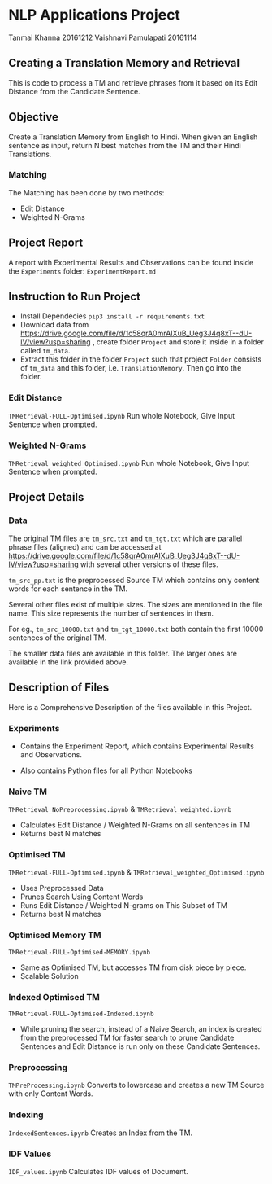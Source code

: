 # NLP Applications Project

Tanmai Khanna         20161212
Vaishnavi Pamulapati  20161114

## Creating a Translation Memory and Retrieval

This is code to process a TM and retrieve phrases from it based on its Edit Distance from the Candidate Sentence.

## Objective

Create a Translation Memory from English to Hindi. When given an English sentence as input, return N best matches from the TM and their Hindi Translations.

### Matching

The Matching has been done by two methods:
- Edit Distance
- Weighted N-Grams

## Project Report

A report with Experimental Results and Observations can be found inside the `Experiments` folder: `ExperimentReport.md`

## Instruction to Run Project
- Install Dependecies `pip3 install -r requirements.txt`
- Download data from https://drive.google.com/file/d/1c58qrA0mrAIXuB_Ueg3J4q8xT--dU-lV/view?usp=sharing , create folder `Project` and store it inside in a folder called `tm_data`.
- Extract this folder in the folder `Project` such that project `Folder` consists of `tm_data` and this folder, i.e. `TranslationMemory`. Then go into the folder.

### Edit Distance
`TMRetrieval-FULL-Optimised.ipynb`
Run whole Notebook, Give Input Sentence when prompted.

### Weighted N-Grams
`TMRetrieval_weighted_Optimised.ipynb`
Run whole Notebook, Give Input Sentence when prompted.

## Project Details

### Data

The original TM files are `tm_src.txt` and `tm_tgt.txt` which are parallel phrase files (aligned) and can be accessed at https://drive.google.com/file/d/1c58qrA0mrAIXuB_Ueg3J4q8xT--dU-lV/view?usp=sharing with several other versions of these files.

`tm_src_pp.txt` is the preprocessed Source TM which contains only content words for each sentence in the TM.

Several other files exist of multiple sizes. The sizes are mentioned in the file name. This size represents the number of sentences in them.

For eg., `tm_src_10000.txt` and `tm_tgt_10000.txt` both contain the first 10000 sentences of the original TM.

The smaller data files are available in this folder. The larger ones are available in the link provided above.

## Description of Files
Here is a Comprehensive Description of the files available in this Project.

### Experiments
- Contains the Experiment Report, which contains Experimental Results and Observations.

- Also contains Python files for all Python Notebooks

### Naive TM
`TMRetrieval_NoPreprocessing.ipynb` & `TMRetrieval_weighted.ipynb`
- Calculates Edit Distance / Weighted N-Grams on all sentences in TM
- Returns best N matches

### Optimised TM
`TMRetrieval-FULL-Optimised.ipynb` & `TMRetrieval_weighted_Optimised.ipynb`
- Uses Preprocessed Data
- Prunes Search Using Content Words
- Runs Edit Distance / Weighted N-grams on This Subset of TM
- Returns best N matches

### Optimised Memory TM
`TMRetrieval-FULL-Optimised-MEMORY.ipynb`
- Same as Optimised TM, but accesses TM from disk piece by piece.
- Scalable Solution

### Indexed Optimised TM
`TMRetrieval-FULL-Optimised-Indexed.ipynb`
- While pruning the search, instead of a Naive Search, an index is created from the preprocessed TM for faster search to prune Candidate Sentences and Edit Distance is run only on these Candidate Sentences.

### Preprocessing
`TMPreProcessing.ipynb`
Converts to lowercase and creates a new TM Source with only Content Words.

### Indexing
`IndexedSentences.ipynb`
Creates an Index from the TM.

### IDF Values
`IDF_values.ipynb`
Calculates IDF values of Document.

